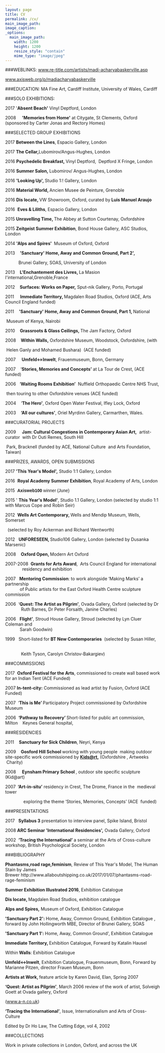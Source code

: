```yaml
---
layout: page
title: CV
permalink: /cv/
main_image_path:
image_caption:
_options:
  main_image_path:
    width: 1200
    height: 1200
    resize_style: "contain"
    mime_type: "image/jpeg"
---
```


###WEBLINKS:  www.re-title.com/artists/madi-acharyabaskerville.asp

<a href="http://www.axisweb.org/p/madiacharyabaskerville">www.axisweb.org/p/madiacharyabaskerville</a>

###EDUCATION:
MA Fine Art, Cardiff Institute, University of Wales, Cardiff</p>

###SOLO EXHIBITIONS:

<p>2017   '<strong>Absent Beach'</strong>&nbsp;Vinyl Deptford, London</p>

<p>2008&nbsp;&nbsp;&nbsp;&nbsp; <b>'Memories from Home'</b> at Citygate, St Clements, Oxford <br />
(sponsored by Carter Jonas and Rectory Homes)</p>

###SELECTED GROUP EXHIBITIONS
<p>2017  <strong> Between the Lines</strong>, Espacio Gallery, London</p>
<p>2017   <strong>The Cellar,</strong>Lubomirov/Angus-Hughes, London</p>
<p>2016   <strong>Psychedelic Breakfast,&nbsp;</strong>Vinyl Deptford,&nbsp;&nbsp;Deptford X Fringe, London  &nbsp;</p>
<p>2016   <strong>Summer Salon,&nbsp;</strong>Lubomirov/ Angus-Hughes, London &nbsp;</p>
<p>2016  <strong> 'Looking Up',&nbsp;</strong>Studio 1:! Gallery, London&nbsp;</p>
<p>2016   <strong>Material World, </strong>Ancien Musee de Peinture, Grenoble</p>
<p>2016  <strong> Dis locate, </strong>VW Showroom, Oxford,<strong>&nbsp;</strong>curated by<strong> Luis Manuel Araujo</strong></p>
<p>2016  &nbsp;<strong>Eves &amp; Liliths</strong>, Espacio Gallery, London</p>
<p>2015   <strong>Unravelling Time, </strong>The Abbey at Sutton Courtenay, Oxfordshire</p>

<p>2015   <strong>Zeitgeist Summer Exhibition</strong>, Bond House Gallery, ASC Studios, London</p>
<p>2014  <b>'Alps and Spires'&nbsp;</b>&nbsp;Museum of Oxford, Oxford</p>
<p>2013&nbsp;&nbsp;&nbsp; <b>'Sanctuary' Home, Away and Common Ground, Part 2', </b></p>
<p><b>&nbsp;&nbsp;&nbsp;&nbsp;&nbsp;&nbsp;&nbsp;&nbsp;&nbsp;&nbsp;&nbsp;&nbsp;&nbsp;</b>Brunei Gallery, SOAS, University of London</p>
<p>2013&nbsp;&nbsp;&nbsp;&nbsp;<b>L'Enchantement des Livres, </b>La Masion I'international,Grenoble,France</p>
<p>2012&nbsp;&nbsp;&nbsp;&nbsp;<b>Surfaces: Works on Paper,</b> Sput-nik Gallery, Porto, Portugal</p>
<p>2011&nbsp;&nbsp;&nbsp;&nbsp; <b>Immediate Territory, </b>Magdalen Road Studios, Oxford (ACE, Arts Council England funded)</p>
<p>2011&nbsp;&nbsp;&nbsp;&nbsp;<b>'Sanctuary' Home, Away and Common Ground, Part&nbsp;1,&nbsp;</b>National </p>
<p>      &nbsp;Museum of Kenya, Nairobi</p>
<p>2010&nbsp;&nbsp;&nbsp;&nbsp;<b>Grassroots &amp; Glass Ceilings, </b>The Jam Factory, Oxford</p>
<p>2008&nbsp;&nbsp;&nbsp;&nbsp;<b>Within Walls,</b> Oxfordshire Museum, Woodstock, Oxfordshire, (with </p>
<p>      &nbsp;Helen Ganly and Mohamed Bushara) &nbsp;(ACE funded)</p>
<p>2007&nbsp;&nbsp;&nbsp;&nbsp;&nbsp;<b>Umfeld&lt;-&gt;Inwelt</b>, Frauenmuseum, Bonn, Germany</p>
<p>2007&nbsp;&nbsp;&nbsp;&nbsp;&lsquo;<b>Stories, Memories and Concepts&rsquo;</b> at La Tour de Crest, (ACE funded)</p>
<p>2006&nbsp;&nbsp; &lsquo;<b>Waiting Rooms Exhibition&rsquo;</b> &nbsp;Nuffield Orthopaedic Centre NHS Trust, </p>
<p>      &nbsp;then touring to other Oxfordshire venues (ACE funded) </p>
<p>2004&nbsp;&nbsp;&nbsp; &lsquo;<b>The Hero&rsquo;</b>, Oxford Open Water Festival, Ifley Lock, Oxford</p>
<p style="text-align:justify;text-justify:inter-ideograph">2003&nbsp;&nbsp;&nbsp; <b>&lsquo;All our cultures&rsquo;</b>, Oriel Myrdinn Gallery, Carmarthen, Wales. </p>

###CURATORIAL PROJECTS
<p>2009&nbsp;&nbsp;&nbsp;&nbsp; <b>Jam: Cultural Congestions in Contemporary Asian Art,</b>&nbsp; artist-curator &nbsp;with Dr Outi Remes, South Hill </p>
<p>      &nbsp;Park, Bracknell (funded by ACE, National Culture &nbsp;and Arts Foundation, Taiwan)</p>

###PRIZES, AWARDS, OPEN SUBMISSIONS
<p>2017 <strong>'This Year's Model',</strong> Studio 1:1 Gallery, London</p>
<p>2016 &nbsp;<strong>Royal Academy Summer Exhibition</strong>, Royal Academy of Arts, London</p>
<p>2015 &nbsp;<strong><span style="font-family: Helvetica;">Axisweb100 </span></strong><span style="font-family: Helvetica;">winner (June)</p>
<p>2015 ' <strong>This Year's Model'</strong>, Studio 1.1 Gallery, London (selected by studio 1:1 with Marcus Cope and Robin Seir)</p>
<p>2012&nbsp;&nbsp;<b>Wells Art Contemporary, </b>Wells and Mendip Museum, Wells, Somerset</p>
<p>    &nbsp; (selected by Roy Ackerman and Richard Wentworth)</p>
<p>2012&nbsp;&nbsp; <b>UNFORESEEN, </b>Studio106 Gallery, London (selected by Dusanka Marsenic)</p>
<p>2008&nbsp;&nbsp;&nbsp;&nbsp;<b>Oxford Open, </b>Modern Art Oxford</p>
<p>2007-2008&nbsp; <b>Grants for Arts Award</b>, &nbsp;Arts Council England for international <br />
&nbsp;&nbsp;&nbsp;&nbsp;&nbsp;&nbsp;&nbsp;&nbsp;&nbsp;&nbsp;&nbsp;&nbsp;&nbsp; residency and exhibition</p>
<p>2007&nbsp;&nbsp; <b>Mentoring Commission</b>: to work alongside &lsquo;Making Marks&rsquo; a partnership <br />
&nbsp;&nbsp;&nbsp;&nbsp;&nbsp;&nbsp;&nbsp;&nbsp;&nbsp;&nbsp;&nbsp; of Public artists for the East Oxford Health Centre sculpture commission&nbsp;</p>
<p>2006&nbsp;&nbsp;&lsquo;<b>Quest: The Artist as Pilgrim&rsquo;</b>, Ovada Gallery, Oxford (selected by Dr <br />
&nbsp;&nbsp;&nbsp;&nbsp;&nbsp;&nbsp;&nbsp;&nbsp;&nbsp;&nbsp;&nbsp;&nbsp; Ruth Barnes, Dr Peter Forsaith, Janine Charles) </p>
<p>2006&nbsp;&nbsp;&nbsp;<b>Flight&rsquo;</b>, Stroud House Gallery, Stroud (selected by Lyn Cluer Coleman and <br />
&nbsp;&nbsp;&nbsp;&nbsp;&nbsp;&nbsp;&nbsp;&nbsp;&nbsp;&nbsp;&nbsp; Sarah Goodwin)</p>
<p>1999&nbsp;&nbsp; Short-listed for <b>BT New Contemporaries</b>&nbsp; (selected by Susan Hiller, &nbsp;&nbsp;&nbsp;&nbsp;</p>
<p>&nbsp;&nbsp;&nbsp;&nbsp;&nbsp;&nbsp;&nbsp;&nbsp;&nbsp;&nbsp;&nbsp;&nbsp; Keith Tyson, Carolyn Christov-Bakargiev)</p>

###COMMISSIONS
<p>2017 &nbsp;<strong>Oxford Festival for the Arts</strong>, commissioned to create wall based work for an Indian Tent (ACE Funded)</p>
<p><b></b></p>
<p>2007 <b>In-tent-city:</b> Commissioned as lead artist by Fusion, Oxford (ACE Funded)</p>
<p>2007 &nbsp;&lsquo;<b>This is Me&rsquo; </b>Participatory Project commissioned by Oxfordshire Museum </p>
<p>2006 &nbsp;<b>&lsquo;Pathway to Recovery&rsquo; </b>Short-listed for public art commission, Milton&nbsp;&nbsp;&nbsp; Keynes General hospital,</p>

###RESIDENCIES
<p>2011 &nbsp;&nbsp;&nbsp;<b>Sanctuary for Sick Children</b>, Neyri, Kenya</p>
<p>2009 &nbsp;&nbsp;&nbsp;<b>Gosford Hill School </b>working with young people&nbsp; making outdoor site-specific work commissioned by <a href="mailto:Kids@rt"><b>Kids@rt</b></a><b>,</b> (Oxfordshire , Artweeks &nbsp;Charity) </p>
<p>2008 &nbsp;&nbsp;&nbsp;&nbsp;<b>Eynsham Primary School </b>, outdoor site specific sculpture (Kid@art) &nbsp;</p>
<p>2007<b> &nbsp;&lsquo;Art-in-situ&rsquo;</b> residency in Crest, The Drome, France in the &nbsp;medieval tower </p>
<p>&nbsp;&nbsp;&nbsp;&nbsp;&nbsp;&nbsp;&nbsp;&nbsp;&nbsp;&nbsp;&nbsp;&nbsp;&nbsp;&nbsp; exploring the theme &lsquo;Stories, Memories, Concepts&rsquo; (ACE&nbsp; funded)</p>

###PRESENTATIONS
<p>2017 &nbsp; <strong>Syllabus 3</strong> presentation to interview panel, Spike Island, Bristol</p>
<p></p>
<p>2008 <b>ARC Seminar 'International Residencies',</b> Ovada Gallery, Oxford</p>
<p>2002&nbsp;&nbsp;<b>&lsquo;Tracing the International&rsquo;&nbsp;</b>a seminar&nbsp;at the Arts of Cross-culture workshop, British Psychological Society, London</p>

###BIBLIOGRAPHY
<p><strong>Phantasms,road rage,feminism</strong>, Review of This Year's Model, The Human Stain by James Brewer&nbsp;http://www.allaboutshipping.co.uk/2017/01/07/phantasms-road-rage-feminism&nbsp;</p>
<p><strong>Summer Exhibition Illustrated 2016</strong>, Exhibition Catalogue</p>

<p><b>Dis locate, </b>Magdalen Road Studios, exhibition catalogue</p>
<p><b>Alps and Spires,</b> Museum of Oxford, Exhibition Catalogue</p>
<p><b>'Sanctuary Part 2':&nbsp;</b>Home, Away, Common Ground, Exhibition Catalogue&nbsp;, forward by John Hollingworth MBE, Director of Brunei Gallery, SOAS</p>
<p><b>'Sanctuary Part&nbsp;1': </b>Home, Away, Common Ground', Exhibition Catalogue</p>
<p><b>Immediate Territory, </b>Exhibition Catalogue, Forward by Katalin Hausel</p>
<p>Within<b> Walls</b>: Exhibition Catalogue</p>
<p><b>Umfeld&lt;-&gt;Inwelt</b>, Exhibition Catalogue, Frauenmuseum, Bonn, Forward by Marianne Pitzen, director Frauen Museum, Bonn</p>
<p><b>Artists at Work, </b>feature article by Karen David, Elan, Spring 2007</p>
<p><b>&lsquo;Quest: Artist as Pilgrim&rsquo;</b>, March 2006&nbsp;review of the work of artist, Solveigh Goett at Ovada gallery, Oxford </p>
<p>(<a href="http://www.a-n.co.uk/">www.a-n.co.uk</a>)</p>
<p><b>&lsquo;Tracing the International&rsquo;</b>, Issue, Internationalism and Arts of Cross-Culture</p>
<p>Edited by Dr Ho Law, The Cutting Edge, vol 4, 2002</p>

###COLLECTIONS
<p>Work in private collections in London, Oxford, and across the UK&nbsp;</p>
